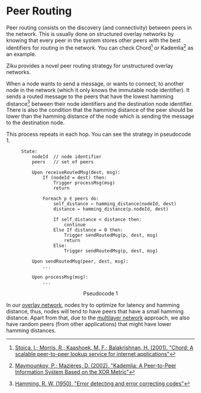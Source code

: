 # Peer Routing

Peer routing consists on the discovery (and connectivity) between peers in the network.
This is usually done on structured overlay networks by knowing that every peer in the system stores other peers with the best identifiers for routing in the network. You can check Chord[^1] or Kademlia[^2] as an example.

Ziku provides a novel peer routing strategy for unstructured overlay networks.

When a node wants to send a message, or wants to connect, to another node in the network (which it only knows the immutable node identifier).
It sends a routed message to the peers that have the lowest hamming distance[^3] between their node identifiers and the destination node identifier.
There is also the condition that the hamming distance of the peer should be lower than the hamming distance of the node which is sending the message to the destination node.

This process repeats in each hop.
You can see the strategy in pseudocode 1.

<figure>

```
State:
	nodeId	// node identifier
	peers	// set of peers

	Upon receiveRoutedMsg(dest, msg):
		If (nodeId = dest) then:
			Trigger processMsg(msg)
			return

		Foreach p ∈ peers do:
			self_distance ← hamming_distance(nodeId, dest)
			distance ← hamming_distance(p.nodeId, dest)

			If self_distance < distance then:
				continue
			Else If distance = 0 then:
				Trigger sendRoutedMsg(p, dest, msg)
				return
			Else:
				Trigger sendRoutedMsg(p, dest, msg)

	Upon sendRoutedMsg(peer, dest, msg):
		...

	Upon processMsg(msg):
		...
```

<figcaption align = "center">Pseudocode 1</figcaption>
</figure>

In our [overlay network](./overlay_network.md), nodes try to optimize for latency and hamming distance, thus, nodes will tend to have peers that have a small hamming distance. Apart from that, due to the [multilayer network](./multilayer_networks.md) approach, we also have random peers (from other applications) that might have lower hamming distances.


[^1]: [Stoica, I.; Morris, R.; Kaashoek, M. F.; Balakrishnan, H. (2001). "Chord: A scalable peer-to-peer lookup service for internet applications"](https://dl.acm.org/doi/10.1145/964723.383071)

[^2]: [Maymounkov, P.; Mazières, D. (2002). "Kademlia: A Peer-to-Peer Information System Based on the XOR Metric"](https://link.springer.com/chapter/10.1007/3-540-45748-8_5)

[^3]: [Hamming, R. W. (1950). "Error detecting and error correcting codes"](https://ieeexplore.ieee.org/document/6772729)